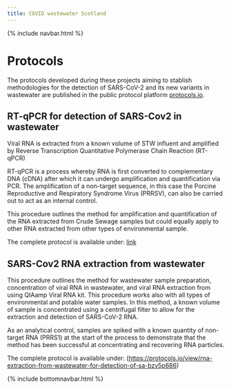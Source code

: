 ```yaml
---
title: COVID wastewater Scotland
---
```

{% include navbar.html %} 
# Protocols
The protocols developed during these projects aiming to stablish methodologies for the detection 
of SARS-CoV-2 and its new variants in wastewater are published in the public protocol platform [protocols.io](https://www.protocols.io).

## RT-qPCR for detection of SARS-Cov2 in wastewater

Viral RNA is extracted from a known volume of STW influent and amplified by Reverse Transcription Quantitative Polymerase Chain Reaction (RT-qPCR)

RT-qPCR is a process whereby RNA is first converted to complementary DNA (cDNA) after which it can undergo amplification and quantification via PCR. The amplification of a non-target sequence, in this case the Porcine Reproductive and Respiratory Syndrome Virus (PRRSV), can also be carried out to act as an internal control.

This procedure outlines the method for amplification and quantification of the RNA extracted from Crude Sewage samples but could equally apply to other RNA extracted from other types of environmental sample.

The complete protocol is available under:
[link](https://protocols.io/view/rt-qpcr-for-detection-of-sars-cov-2-in-wastewater-bzwap7ae)

## SARS-Cov2 RNA extraction from wastewater

This procedure outlines the method for wastewater sample preparation, concentration of viral RNA in wastewater, and viral RNA extraction from using QIAamp Viral RNA kit. This procedure works also with all types of environmental and potable water samples.
In this method, a known volume of sample is concentrated using a centrifugal filter to allow for the extraction and detection of SARS-CoV-2 RNA.

As an analytical control, samples are spiked with a known quantity of non-target RNA (PRRS1) at the start of the process to demonstrate that the method has been successful at concentrating and recovering RNA particles.

The complete protocol is available under:
(https://protocols.io/view/rna-extraction-from-wastewater-for-detection-of-sa-bzv5p686)

{% include bottomnavbar.html %}
